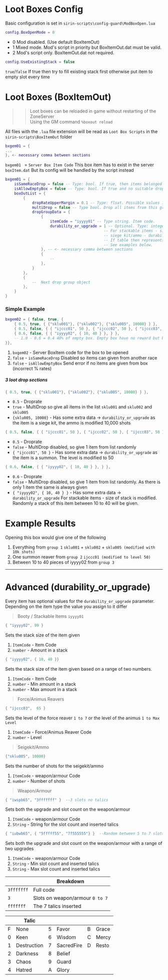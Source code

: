 # Loot Boxes Config

Basic configuration is set in `sirin-scripts\config-guard\ModBoxOpen.lua`

```lua
config.BoxOpenMode = 0
```

- 0 Mod disabled.  (Use default BoxItemOut)
- 1 Mixed mode. Mod's script in priority but BoxItemOut.dat must be valid.
- 2 Mod's script only. BoxItemOut.dat not required.

```lua
config.UseExistingStack = false
```
`true`/`false` If true then try to fill existing stack first otherwise put item to empty slot every time

# Loot Boxes (BoxItemOut)

>> Loot boxes can be reloaded in game without restarting of the ZoneServer \
>> Using the GM command `%boxout reload`

All files with the `.lua` file extension will be read as `Loot Box Scripts` in the `sirin-scripts\BoxItemOut` folder

```lua
bxgem01 = {
...
}, <- necessary comma between sections 
```

`bxgem01 ` = `Server Box Item Code`  This box item has to exist in the server `boxItem.dat` But its config will be handled by the script instead

```lua
bxgem01 = {
	isSameRaceDrop = false -- Type: bool. If true, then items belonged to other race excluded
	isAllowEmptyBox = false -- Type: bool. If true and no suitable drop found then box consumed else error send to client.
	boxOutList = {
		{
			dropRateUpperMargin = 0.1 -- Type: float. Possible values 1/32768 to 1.0 responsible for group drop rate
			multiDrop = false -- Type bool. Drop all items from this group?
			dropGroupData = {
				{
					itemCode = "iyyyy01" -- Type string. Item code.
					durability_or_upgrade = 1 -- Optional. Type: integer or string or table.
											-- For stackable items - size of stack, for animus/force item - level, for armour/weapon - upgrade,
											-- siege kit/ammo - durability.
											-- If table then represents range for random choice. If missing - default value applied.
											-- See examples below.
				}, -- <- necessary comma between sections
				{
					-- 
				},
			}
		},
		{
			--  Next drop group object
		},
	}
}
```
### Simple Example

```lua
bxgem02 = { false, true, {
	{ 0.5, true, { {"sklu001"}, {"sklu002"}, {"sklu005", 10000} } },
	{ 0.5, false, { { "ijccc01", 50 }, { "ijccc02", 50 }, { "ijccc03", 50 }, { "ijccc04", 50 }, } },
	{ 0.6, false, { { "iyyyy02", { 10, 40 } }, } },
	-- 1.0 - 0.6 = 0.4 40% of empty box. Empty box have no reward but box consumed.
}},
```

1) `bxgem02` - Server BoxItem code for the box to be opened
2) `false` - `isSameRaceDrop` Disabled so items can given from another race
3) `false` - `isAllowEmptyBox` Send error if no items are given from box (incorrect % rates)

##### 3 loot drop sections
```lua
{ 0.5, true, { {"sklu001"}, {"sklu002"}, {"sklu005", 10000} } },
```
- `0.5` - Droprate
- `true` - MultiDrop so give all items in the list  `sklu001` and `sklu002` and `sklu005`
- `{sklu005, 10000}` - Has some extra data  -> `durability_or_upgrade` as the item is a siege kit, the ammo is modified 10,000 shots

```lua
{ 0.5, false, { { "ijccc01", 50 }, { "ijccc02", 50 }, { "ijccc03", 50 }, { "ijccc04", 50 }, } },
```
- `0.5` - Droprate
- `false` - MultiDrop disabled, so give  1 item from list randomly
- `{ "ijccc01", 50 }` - Has some extra data  -> `durability_or_upgrade` as the item is a summon. The level is modified to 50
```lua
{ 0.6, false, { { "iyyyy02", { 10, 40 } }, } },
```
- `0.6` - Droprate
- `false` - MultiDrop disabled, so give  1 item from list randomly. As there is only 1 item the same is always given
- `{ "iyyyy02", { 10, 40 } }` - Has some extra data -> `durability_or_upgrade` For stackable items - size of stack is modified. \
Randomly a stack of this item between 10 to 40 will be given. 

# Example Results
Opening this box would give one of the following
1) Everything from `group 1`  `sklu001` + `sklu002` + `sklu005 (modified with 10k shots)`
2) One summon reaver from `group 2` `ijccc01 (modified to level 50)`
3) Between 10 to 40 pieces of iyyyy02 from `group 3`

***

# Advanced (durability_or_upgrade)

Every item has optional values for the `durability_or_upgrade` parameter. Depending on the item type the value you assign to it differ

> Booty / Stackable Items `iyyyy01`
```lua
{ "iyyyy02", 99 }
```
Sets the stack size of the item given

1) `ItemCode` - Item Code
2) `number` - Amount in a stack

```lua
{ "iyyyy02", { 10, 40 }}
```
Sets the stack size of the item given based on a range of two numbers.
1) `ItemCode` - Item Code
2) `number` - Min amount in a stack
3) `number` - Max amount in a stack

> Force/Animus Reavers
```lua
{ "ijccc03",  65 }
```
Sets the level of the force reaver `1 to 7` or the level of the animus `1 to Max Level`
1) `ItemCode` - Force/Animus Reaver Code
2) `number` - Level

> Seigekit/Ammo
```lua
{"sklu005", 10000}
```
Sets the number of shots for the seigekit/ammo
1) `ItemCode` - weapon/armour Code
2) `number` - Number of shots

> Weapon/Armour
```lua
{ "iwspb65", "3fffffff" }  --3 slots no talics
```
Sets both the upgrade and slot count on the weapon/armour
1) `ItemCode` - weapon/armour Code
2) `String` - String for the slot count and inserted talics

```lua
{ "iubwb65", { "5fffff55", "7f555555"} }  --Random between 5 to 7 slots with 2 to 6 favour talics
```
Sets both the upgrade and slot count on the weapon/armour with a range of two upgrades
1) `ItemCode` - weapon/armour Code
2) `String` - Min slot count and inserted talics
3) `String` - Max slot count and inserted talics

|   | Breakdown   |
|---|---|
| `3fffffff`  | Full code  |
| `3`  | Slots on weapon/armour  `0 to 7` |
| `fffffff`  | The 7 talics inserted  |

|   | Talic   | |  |    | |
|---|---|---|---|---|---|
| F  | None  | 5  | Favor  | B  | Grace  |
| 0  | Keen  | 6  | Wisdom  | C  | Mercy  |
| 1  | Destruction  | 7  | SacredFire  | D  | Resto  |
| 2  | Darkness  | 8  | Belief  |
| 3  | Chaos  | 9  | Guard  |
| 4  | Hatred  | A  | Glory  |









